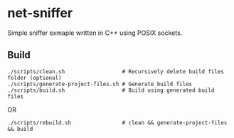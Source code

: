 # net-sniffer
Simple sniffer exmaple written in C++ using POSIX sockets.
## Build
```shell
./scripts/clean.sh                  # Recursively delete build files folder (optional)
./scripts/generate-project-files.sh # Generate build files
./scripts/build.sh                  # Build using generated build files 
```
OR
```shell
./scripts/rebuild.sh                # clean && generate-project-files && build
```
